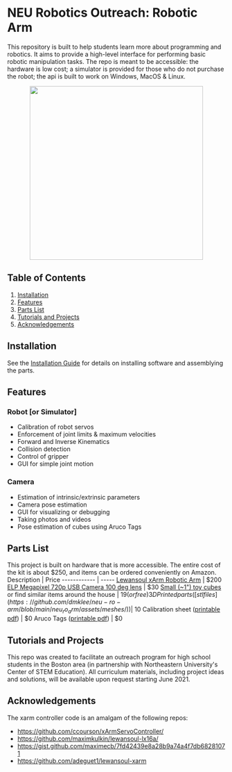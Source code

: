 # NEU Robotics Outreach: Robotic Arm

This repository is built to help students learn more about programming and robotics. It aims to provide a high-level interface for performing basic robotic manipulation tasks.  The repo is meant to be accessible: the hardware is low cost; a simulator is provided for those who do not purchase the robot; the api is built to work on Windows, MacOS & Linux.

<p align="center">
  <img src="https://github.com/dmklee/neu-ro-arm/blob/main/images/xarm.png" height="400"/>
</p>

## Table of Contents
1. [Installation](#installation)
2. [Features](#features)
3. [Parts List](#parts-list)
4. [Tutorials and Projects](#projects)
5. [Acknowledgements](#acknowledgements)

<a name="installation"></a>
## Installation
See the [Installation Guide](https://github.com/dmklee/neu-ro-arm/blob/main/installation_guide.md) for details on installing software and assemblying the parts.

<a name="features"></a>
## Features
### Robot [or Simulator]
- Calibration of robot servos
- Enforcement of joint limits & maximum velocities
- Forward and Inverse Kinematics
- Collision detection
- Control of gripper
- GUI for simple joint motion

### Camera
- Estimation of intrinsic/extrinsic parameters
- Camera pose estimation 
- GUI for visualizing or debugging
- Taking photos and videos
- Pose estimation of cubes using Aruco Tags

<a name="parts-list"></a>
## Parts List
This project is built on hardware that is more accessible.  The entire cost of the kit is about $250, and items can be ordered conveniently on Amazon.
Description  | Price 
------------ | ----- 
[Lewansoul xArm Robotic Arm](https://www.amazon.com/LewanSoul-Programmable-Feedback-Parameter-Programming/dp/B0793PFGCY/ref=sr_1_3?dchild=1&keywords=lewansoul+xarm&qid=1618417178&sr=8-3) | $200
[ELP Megapixel 720p USB Camera 100 deg lens](https://www.amazon.com/ELP-megapixel-Camera-Module-120degree/dp/B01DRJXDEA/ref=sr_1_1?crid=12SN0I987B5WH&dchild=1&keywords=elp+megapixel+super+mini+720p+usb+camera+module+with+120degree+lens&qid=1618417242&sprefix=elp+camera+megapix%2Caps%2C157&sr=8-1) | $30
[Small (~1") toy cubes](https://www.amazon.com/ETA-hand2mind-1-inch-Color-Cubes/dp/B01J6GC83U/ref=sr_1_13?dchild=1&keywords=wooden+cubes+color&qid=1619112911&sr=8-13) or find similar items around the house | $19 (or free)
3D Printed parts ([stl files](https://github.com/dmklee/neu-ro-arm/blob/main/neu_ro_arm/assets/meshes/)) | ~$10
Calibration sheet ([printable pdf](https://github.com/dmklee/neu-ro-arm/blob/main/images/checkerboard.pdf)) | $0
Aruco Tags ([printable pdf](https://github.com/dmklee/neu-ro-arm/blob/main/images/aruco_tags.pdf)) | $0

<a name="projects"></a>
## Tutorials and Projects
This repo was created to facilitate an outreach program for high school students in the Boston area (in partnership with Northeastern University's Center of STEM Education).  All curriculum materials, including project ideas and solutions, will be available upon request starting June 2021.

<a name="acknowledgements"></a>
## Acknowledgements
The xarm controller code is an amalgam of the following repos:
- https://github.com/ccourson/xArmServoController/
- https://github.com/maximkulkin/lewansoul-lx16a/
- https://gist.github.com/maximecb/7fd42439e8a28b9a74a4f7db68281071
- https://github.com/adeguet1/lewansoul-xarm

